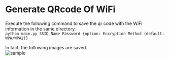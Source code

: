 # Generate QRcode Of WiFi

Execute the following command to save the qr code with the WiFi information in the same directory.  
`python main.py SSID_Name Password {option: Encryption Method (default: WPA/WPA2)}`  

In fact, the following images are saved.  
![sample](https://user-images.githubusercontent.com/51392910/93590340-49dae580-f9e9-11ea-84b3-118b6100634e.jpeg)
